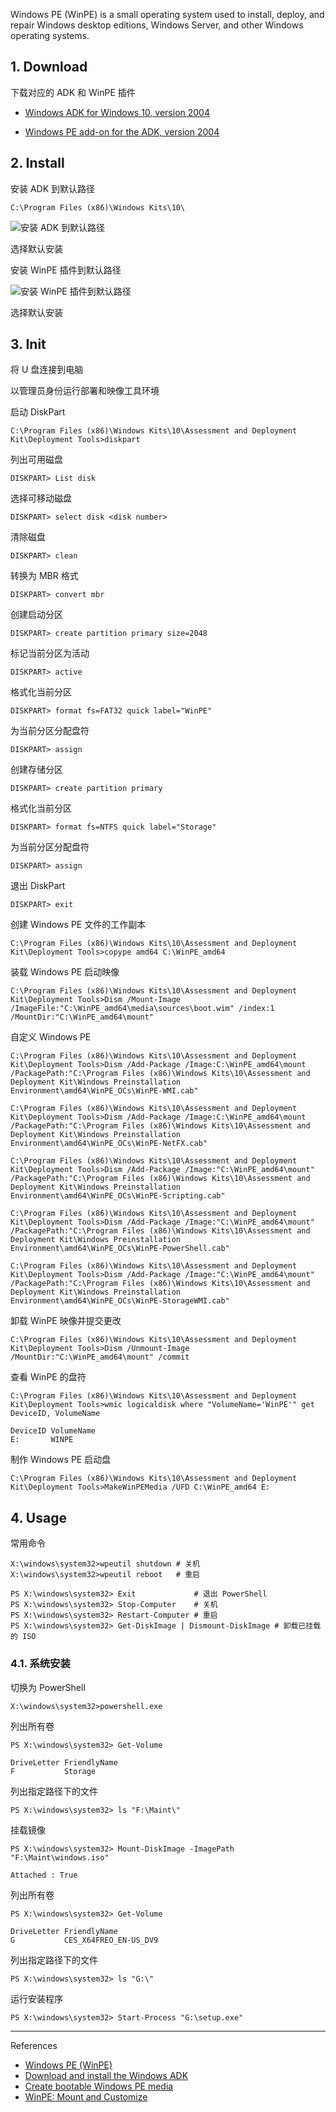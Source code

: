 Windows PE (WinPE) is a small operating system used to install, deploy, and repair Windows desktop editions, Windows Server, and other Windows operating systems.

## 1. Download

下载对应的 ADK 和 WinPE 插件

- [Windows ADK for Windows 10, version 2004](https://go.microsoft.com/fwlink/?linkid=2120254)

- [Windows PE add-on for the ADK, version 2004](https://go.microsoft.com/fwlink/?linkid=2120253)

## 2. Install

安装 ADK 到默认路径

```
C:\Program Files (x86)\Windows Kits\10\
```

![安装 ADK 到默认路径](./../../../../../image/Windows%20PE/%E5%AE%89%E8%A3%85%20ADK%20%E5%88%B0%E9%BB%98%E8%AE%A4%E8%B7%AF%E5%BE%84.png)

选择默认安装

安装 WinPE 插件到默认路径

![安装 WinPE 插件到默认路径](./../../../../../image/Windows%20PE/%E5%AE%89%E8%A3%85%20WinPE%20%E6%8F%92%E4%BB%B6%E5%88%B0%E9%BB%98%E8%AE%A4%E8%B7%AF%E5%BE%84.png)

选择默认安装

## 3. Init

将 U 盘连接到电脑

以管理员身份运行部署和映像工具环境

启动 DiskPart

```
C:\Program Files (x86)\Windows Kits\10\Assessment and Deployment Kit\Deployment Tools>diskpart
```

列出可用磁盘

```
DISKPART> List disk
```

选择可移动磁盘

```
DISKPART> select disk <disk number>
```

清除磁盘

```
DISKPART> clean
```

转换为 MBR 格式

```
DISKPART> convert mbr
```

创建启动分区

```
DISKPART> create partition primary size=2048
```

标记当前分区为活动

```
DISKPART> active
```

格式化当前分区

```
DISKPART> format fs=FAT32 quick label="WinPE"
```

为当前分区分配盘符

```
DISKPART> assign
```

创建存储分区

```
DISKPART> create partition primary
```

格式化当前分区

```
DISKPART> format fs=NTFS quick label="Storage"
```

为当前分区分配盘符

```
DISKPART> assign
```

退出 DiskPart

```
DISKPART> exit
```

创建 Windows PE 文件的工作副本

```
C:\Program Files (x86)\Windows Kits\10\Assessment and Deployment Kit\Deployment Tools>copype amd64 C:\WinPE_amd64
```

装载 Windows PE 启动映像

```
C:\Program Files (x86)\Windows Kits\10\Assessment and Deployment Kit\Deployment Tools>Dism /Mount-Image /ImageFile:"C:\WinPE_amd64\media\sources\boot.wim" /index:1 /MountDir:"C:\WinPE_amd64\mount"
```

自定义 Windows PE

```
C:\Program Files (x86)\Windows Kits\10\Assessment and Deployment Kit\Deployment Tools>Dism /Add-Package /Image:C:\WinPE_amd64\mount /PackagePath:"C:\Program Files (x86)\Windows Kits\10\Assessment and Deployment Kit\Windows Preinstallation Environment\amd64\WinPE_OCs\WinPE-WMI.cab"

C:\Program Files (x86)\Windows Kits\10\Assessment and Deployment Kit\Deployment Tools>Dism /Add-Package /Image:C:\WinPE_amd64\mount /PackagePath:"C:\Program Files (x86)\Windows Kits\10\Assessment and Deployment Kit\Windows Preinstallation Environment\amd64\WinPE_OCs\WinPE-NetFX.cab"

C:\Program Files (x86)\Windows Kits\10\Assessment and Deployment Kit\Deployment Tools>Dism /Add-Package /Image:"C:\WinPE_amd64\mount" /PackagePath:"C:\Program Files (x86)\Windows Kits\10\Assessment and Deployment Kit\Windows Preinstallation Environment\amd64\WinPE_OCs\WinPE-Scripting.cab"

C:\Program Files (x86)\Windows Kits\10\Assessment and Deployment Kit\Deployment Tools>Dism /Add-Package /Image:"C:\WinPE_amd64\mount" /PackagePath:"C:\Program Files (x86)\Windows Kits\10\Assessment and Deployment Kit\Windows Preinstallation Environment\amd64\WinPE_OCs\WinPE-PowerShell.cab"

C:\Program Files (x86)\Windows Kits\10\Assessment and Deployment Kit\Deployment Tools>Dism /Add-Package /Image:"C:\WinPE_amd64\mount" /PackagePath:"C:\Program Files (x86)\Windows Kits\10\Assessment and Deployment Kit\Windows Preinstallation Environment\amd64\WinPE_OCs\WinPE-StorageWMI.cab"
```

卸载 WinPE 映像并提交更改

```
C:\Program Files (x86)\Windows Kits\10\Assessment and Deployment Kit\Deployment Tools>Dism /Unmount-Image /MountDir:"C:\WinPE_amd64\mount" /commit
```

查看 WinPE 的盘符

```
C:\Program Files (x86)\Windows Kits\10\Assessment and Deployment Kit\Deployment Tools>wmic logicaldisk where "VolumeName='WinPE'" get DeviceID, VolumeName
```

```
DeviceID VolumeName
E:       WINPE
```

制作 Windows PE 启动盘

```
C:\Program Files (x86)\Windows Kits\10\Assessment and Deployment Kit\Deployment Tools>MakeWinPEMedia /UFD C:\WinPE_amd64 E:
```

## 4. Usage

常用命令

```
X:\windows\system32>wpeutil shutdown # 关机
X:\windows\system32>wpeutil reboot   # 重启
```

```
PS X:\windows\system32> Exit             # 退出 PowerShell
PS X:\windows\system32> Stop-Computer    # 关机
PS X:\windows\system32> Restart-Computer # 重启
PS X:\windows\system32> Get-DiskImage | Dismount-DiskImage # 卸载已挂载的 ISO
```

### 4.1. 系统安装

切换为 PowerShell

```
X:\windows\system32>powershell.exe
```

列出所有卷

```
PS X:\windows\system32> Get-Volume
```

```
DriveLetter FriendlyName
F           Storage
```

列出指定路径下的文件

```
PS X:\windows\system32> ls "F:\Maint\"
```

挂载镜像

```
PS X:\windows\system32> Mount-DiskImage -ImagePath "F:\Maint\windows.iso"
```

```
Attached : True
```

列出所有卷

```
PS X:\windows\system32> Get-Volume
```

```
DriveLetter FriendlyName
G           CES_X64FREO_EN-US_DV9
```

列出指定路径下的文件

```
PS X:\windows\system32> ls "G:\"
```

运行安装程序

```
PS X:\windows\system32> Start-Process "G:\setup.exe"
```

---

References

- [Windows PE (WinPE)](https://learn.microsoft.com/en-us/windows-hardware/manufacture/desktop/winpe-intro?view=windows-11)
- [Download and install the Windows ADK](https://learn.microsoft.com/en-us/windows-hardware/get-started/adk-install#other-adk-downloads)
- [Create bootable Windows PE media](https://learn.microsoft.com/en-us/windows-hardware/manufacture/desktop/winpe-create-usb-bootable-drive?view=windows-11)
- [WinPE: Mount and Customize](https://learn.microsoft.com/en-us/windows-hardware/manufacture/desktop/winpe-mount-and-customize?view=windows-11)
